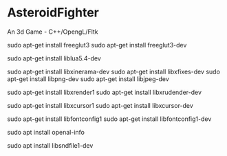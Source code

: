 # AsteroidFighter
An 3d Game  - C++/OpengL/Fltk



sudo apt-get install freeglut3
sudo apt-get install freeglut3-dev

sudo apt-get install liblua5.4-dev

sudo apt-get install libxinerama-dev
sudo apt-get install libxfixes-dev
sudo apt-get install libpng-dev
sudo apt-get install libjpeg-dev

sudo apt-get install libxrender1
sudo apt-get install libxrudender-dev

sudo apt-get install libxcursor1
sudo apt-get install libxcursor-dev

sudo apt-get install libfontconfig1
sudo apt-get install libfontconfig1-dev

sudo apt install openal-info


sudo apt install libsndfile1-dev